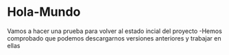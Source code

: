 # Hola-Mundo

Vamos a hacer una prueba para volver al estado incial del proyecto
  -Hemos comprobado que podemos descargarnos versiones anteriores y trabajar en ellas
